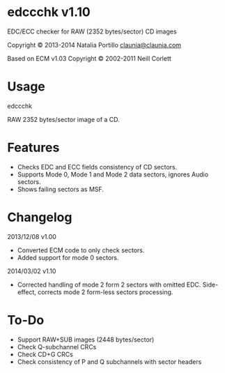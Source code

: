edccchk v1.10
=============

EDC/ECC checker for RAW (2352 bytes/sector) CD images

Copyright © 2013-2014 Natalia Portillo <claunia@claunia.com>

Based on ECM v1.03 Copyright © 2002-2011 Neill Corlett

Usage
=====

edccchk <cdimage>

<cdimage> RAW 2352 bytes/sector image of a CD.

Features
========

* Checks EDC and ECC fields consistency of CD sectors.
* Supports Mode 0, Mode 1 and Mode 2 data sectors, ignores Audio sectors.
* Shows failing sectors as MSF.

Changelog
=========

2013/12/08	v1.00
* Converted ECM code to only check sectors.
* Added support for mode 0 sectors.

2014/03/02	v1.10
* Corrected handling of mode 2 form 2 sectors with omitted EDC. Side-effect, corrects mode 2 form-less sectors processing.

To-Do
=====

* Support RAW+SUB images (2448 bytes/sector)
* Check Q-subchannel CRCs
* Check CD+G CRCs
* Check consistency of P and Q subchannels with sector headers
